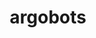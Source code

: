 ---
title: "argobots"
layout: cache
category: package
meta: {"versions": ["1.0", "1.1", "1.0rc2", "1.0rc1"], "compilers": ["gcc@8.3.1", "gcc@9.3.0", "gcc@8.1.0", "gcc@7.5.0", "intel@19.1.3.304", "gcc@7.3.1", "gcc@8.4.1", "gcc@7.3.0", "gcc@10.3.0", "gcc@7.4.0"]}
spec_files: 
 - "argobots@1.0%gcc@8.3.1~debug~valgrind arch=linux-centos8-ppc64le": spec-0.json
 - "argobots@1.0%gcc@7.5.0~debug~valgrind arch=linux-ubuntu18.04-x86_64": spec-1.json
 - "argobots@1.0%gcc@8.1.0~debug~valgrind arch=linux-rhel7-ppc64le": spec-2.json
 - "argobots@1.0%gcc@7.3.0~debug~valgrind arch=linux-rhel7-ppc64le": spec-3.json
 - "argobots@1.0%gcc@7.3.0~debug~valgrind arch=linux-rhel7-x86_64": spec-4.json
 - "argobots@1.0%gcc@8.3.1~debug~valgrind arch=linux-rhel8-x86_64": spec-5.json
 - "argobots@1.1%gcc@9.3.0~affinity~debug+perf~stackunwind~tool~valgrind stackguard=none arch=linux-rhel7-ppc64le": spec-6.json
 - "argobots@1.0%gcc@7.3.0~debug~valgrind arch=linux-ubuntu18.04-ppc64le": spec-7.json
 - "argobots@1.0%gcc@8.1.0~debug~valgrind arch=linux-centos7-ppc64le": spec-8.json
 - "argobots@1.1%gcc@8.3.1~debug~valgrind arch=linux-rhel8-x86_64": spec-9.json
 - "argobots@1.0%gcc@7.5.0~debug~valgrind arch=linux-ubuntu18.04-ppc64le": spec-10.json
 - "argobots@1.0%gcc@9.3.0~debug~valgrind arch=linux-ubuntu20.04-x86_64": spec-11.json
 - "argobots@1.1%gcc@8.3.1~affinity~debug+perf~stackunwind~tool~valgrind stackguard=none arch=linux-rhel8-ppc64le": spec-12.json
 - "argobots@1.0%gcc@9.3.0~debug~valgrind arch=linux-ubuntu20.04-ppc64le": spec-13.json
 - "argobots@1.0%gcc@7.5.0~debug~valgrind arch=linux-ubuntu18.04-power8le": spec-14.json
 - "argobots@1.0rc2%gcc@7.3.0~debug~valgrind arch=linux-ubuntu18.04-ppc64le": spec-15.json
 - "argobots@1.1%gcc@9.3.0~affinity~debug+perf~stackunwind~tool~valgrind stackguard=none arch=linux-ubuntu20.04-x86_64": spec-16.json
 - "argobots@1.0%gcc@8.3.1~debug~valgrind arch=linux-rhel8-ppc64le": spec-17.json
 - "argobots@1.0rc2%gcc@7.3.0~debug~valgrind arch=linux-ubuntu18.04-x86_64": spec-18.json
 - "argobots@1.0%gcc@8.1.0~debug~valgrind arch=linux-rhel7-x86_64": spec-19.json
 - "argobots@1.0rc2%gcc@7.3.0~debug~valgrind arch=linux-centos7-x86_64": spec-20.json
 - "argobots@1.0rc2%gcc@7.3.0~debug~valgrind arch=linux-rhel7-ppc64le": spec-21.json
 - "argobots@1.0%gcc@8.1.0~debug~valgrind arch=linux-rhel7-ppc64le": spec-22.json
 - "argobots@1.0%gcc@7.5.0~debug~valgrind arch=linux-ubuntu18.04-x86_64": spec-23.json
 - "argobots@1.0%gcc@8.3.1~debug~valgrind arch=linux-centos8-x86_64": spec-24.json
 - "argobots@1.1%gcc@8.1.0~affinity~debug+perf~stackunwind~tool~valgrind stackguard=none arch=linux-rhel7-ppc64le": spec-25.json
 - "argobots@1.1%gcc@7.5.0~affinity~debug+perf~stackunwind~tool~valgrind stackguard=none arch=linux-ubuntu18.04-x86_64": spec-26.json
 - "argobots@1.0%gcc@7.3.0~debug~valgrind arch=linux-centos7-x86_64": spec-27.json
 - "argobots@1.1%gcc@8.1.0~debug~valgrind arch=linux-rhel7-x86_64": spec-28.json
 - "argobots@1.1%gcc@8.3.1~affinity~debug+perf~stackunwind~tool~valgrind stackguard=none arch=linux-rhel8-x86_64": spec-29.json
 - "argobots@1.0rc2%gcc@7.3.0~debug~valgrind arch=linux-centos8-x86_64": spec-30.json
 - "argobots@1.1%gcc@8.1.0~affinity~debug+perf~stackunwind~tool~valgrind stackguard=none arch=linux-rhel7-x86_64": spec-31.json
 - "argobots@1.0%gcc@7.3.0~debug~valgrind arch=linux-ubuntu18.04-x86_64": spec-32.json
 - "argobots@1.1%gcc@9.3.0~debug~valgrind arch=linux-ubuntu20.04-ppc64le": spec-33.json
 - "argobots@1.0rc1%gcc@7.3.0~valgrind arch=linux-rhel8-x86_64": spec-34.json
 - "argobots@1.1%gcc@9.3.0~debug~valgrind arch=linux-ubuntu20.04-x86_64": spec-35.json
 - "argobots@1.1%gcc@9.3.0~affinity~debug+perf~stackunwind~tool~valgrind stackguard=none arch=linux-ubuntu20.04-ppc64le": spec-36.json
 - "argobots@1.0rc2%gcc@7.3.0~debug~valgrind arch=linux-rhel8-x86_64": spec-37.json
 - "argobots@1.1%gcc@7.5.0~affinity~debug+perf~stackunwind~tool~valgrind stackguard=none arch=linux-ubuntu18.04-ppc64le": spec-38.json
 - "argobots@1.1%gcc@7.5.0~debug~valgrind arch=linux-ubuntu18.04-x86_64": spec-39.json
 - "argobots@1.0%gcc@7.3.0~debug~valgrind arch=linux-rhel8-x86_64": spec-40.json
 - "argobots@1.0%gcc@8.3.1~debug~valgrind arch=linux-rhel8-aarch64": spec-41.json
 - "argobots@1.0rc1%gcc@7.3.0~valgrind arch=linux-centos7-ppc64le": spec-42.json
 - "argobots@1.0%gcc@7.3.0~debug~valgrind arch=linux-centos8-x86_64": spec-43.json
 - "argobots@1.1%gcc@9.3.0~affinity~debug+perf~stackunwind~tool~valgrind stackguard=none arch=linux-rhel7-x86_64": spec-44.json
 - "argobots@1.0rc2%gcc@7.4.0~debug~valgrind arch=linux-ubuntu18.04-x86_64": spec-45.json
 - "argobots@1.0%gcc@8.1.0~debug~valgrind arch=linux-centos7-x86_64": spec-46.json
 - "argobots@1.1%gcc@8.4.1~affinity~debug+perf~stackunwind~tool~valgrind stackguard=none arch=linux-rhel8-ppc64le": spec-47.json
 - "argobots@1.0rc1%gcc@7.3.0~valgrind arch=linux-ubuntu18.04-x86_64": spec-48.json
 - "argobots@1.0rc2%gcc@7.3.0~debug~valgrind arch=linux-centos7-ppc64le": spec-49.json
 - "argobots@1.0rc2%gcc@7.3.0~debug~valgrind arch=linux-rhel7-x86_64": spec-50.json
 - "argobots@1.0rc1%gcc@7.3.0~valgrind arch=linux-rhel7-x86_64": spec-51.json
 - "argobots@1.0%gcc@8.1.0~debug~valgrind arch=linux-rhel7-x86_64": spec-52.json
 - "argobots@1.0%gcc@7.3.1~debug~valgrind arch=linux-amzn2-x86_64": spec-53.json
 - "argobots@1.1%gcc@10.3.0~affinity~debug+perf~stackunwind~tool~valgrind stackguard=none arch=linux-ubuntu21.04-ppc64le": spec-54.json
 - "argobots@1.0rc1%gcc@7.3.0~valgrind arch=linux-centos7-x86_64": spec-55.json
 - "argobots@1.1%gcc@8.3.1~debug~valgrind arch=linux-rhel8-ppc64le": spec-56.json
 - "argobots@1.0%gcc@7.5.0~debug~valgrind arch=linux-ubuntu18.04-aarch64": spec-57.json
 - "argobots@1.0rc1%gcc@7.3.0~valgrind arch=linux-centos8-x86_64": spec-58.json
 - "argobots@1.0rc2%gcc@8.3.1~debug~valgrind arch=linux-centos8-ppc64le": spec-59.json
 - "argobots@1.0%gcc@7.5.0~debug~valgrind arch=linux-ubuntu18.04-ppc64le": spec-60.json
 - "argobots@1.0rc1%gcc@7.3.0~valgrind arch=linux-rhel7-ppc64le": spec-61.json
 - "argobots@1.0rc2%gcc@8.3.1~debug~valgrind arch=linux-rhel8-ppc64le": spec-62.json
 - "argobots@1.1%gcc@7.5.0~debug~valgrind arch=linux-ubuntu18.04-ppc64le": spec-63.json
 - "argobots@1.0rc1%gcc@7.3.0~valgrind arch=linux-ubuntu18.04-ppc64le": spec-64.json
 - "argobots@1.1%gcc@9.3.0~affinity~debug+perf~stackunwind~tool~valgrind stackguard=none arch=cray-cnl7-haswell": spec-65.json
 - "argobots@1.1%gcc@8.4.1~affinity~debug+perf~stackunwind~tool~valgrind stackguard=none arch=linux-rhel8-x86_64": spec-66.json
 - "argobots@1.1%gcc@8.1.0~debug~valgrind arch=linux-rhel7-ppc64le": spec-67.json
 - "argobots@1.1%intel@19.1.3.304~affinity~debug+perf~stackunwind~tool~valgrind stackguard=none arch=cray-cnl7-haswell": spec-68.json
 - "argobots@1.1%gcc@10.3.0~affinity~debug+perf~stackunwind~tool~valgrind stackguard=none arch=linux-ubuntu21.04-x86_64": spec-69.json
 - "argobots@1.0%gcc@8.1.0~debug~valgrind arch=linux-rhel7-power8le": spec-70.json

---